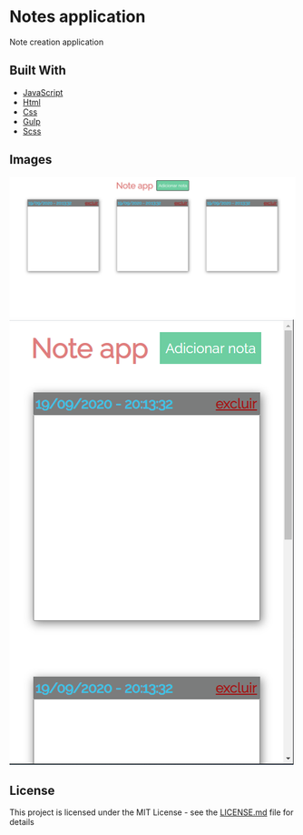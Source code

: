 <h1>Notes application</h1>

<p align="left">
  Note creation application<br>
</p>

## Built With

<p align="left">
    <ul>
        <li><a href="https://developer.mozilla.org/pt-BR/docs/Aprender/JavaScript">JavaScript</a></li>
        <li><a href="https://developer.mozilla.org/pt-BR/docs/Web/HTML">Html</a></li>
        <li><a href="https://developer.mozilla.org/pt-BR/docs/Web/CSS">Css</a></li>
       <li><a href="https://gulpjs.com/">Gulp</a></li>
      <li><a href="https://sass-lang.com/documentation/syntax">Scss</a></li>
    </ul>
</p>

## Images

<img src="Desktop.png"/>
<img src="mobile.png"/>

## License

This project is licensed under the MIT License - see the [LICENSE.md](LICENSE.md) file for details
